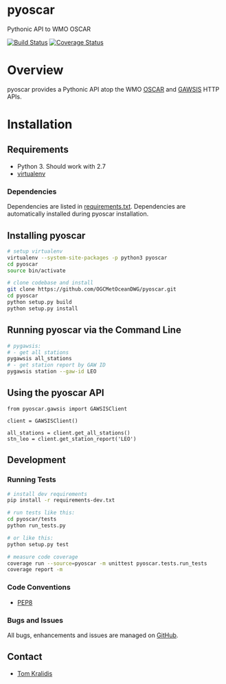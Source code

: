 # pyoscar

Pythonic API to WMO OSCAR

[![Build Status](https://travis-ci.org/OGCMetOceanDWG/pyoscar.png)](https://travis-ci.org/OGCMetOceanDWG/pyoscar)
[![Coverage Status](https://coveralls.io/repos/github/OGCMetOceanDWG/pyoscar/badge.svg?branch=master)](https://coveralls.io/github/OGCMetOceanDWG/pyoscar?branch=master)

# Overview

pyoscar provides a Pythonic API atop the WMO [OSCAR](https://oscar.wmo.int/surface/index.html)
and [GAWSIS](https://gawsis.meteoswiss.ch/GAWSIS/index.html) HTTP APIs.

# Installation

## Requirements
- Python 3.  Should work with 2.7
- [virtualenv](https://virtualenv.pypa.io/)

### Dependencies
Dependencies are listed in [requirements.txt](requirements.txt). Dependencies
are automatically installed during pyoscar installation.

## Installing pyoscar

```bash
# setup virtualenv
virtualenv --system-site-packages -p python3 pyoscar
cd pyoscar
source bin/activate

# clone codebase and install
git clone https://github.com/OGCMetOceanDWG/pyoscar.git
cd pyoscar
python setup.py build
python setup.py install
```

## Running pyoscar via the Command Line

```bash
# pygawsis:
# - get all stations
pygawsis all_stations
# - get station report by GAW ID
pygawsis station --gaw-id LEO
```

## Using the pyoscar API

```
from pyoscar.gawsis import GAWSISClient

client = GAWSISClient()

all_stations = client.get_all_stations()
stn_leo = client.get_station_report('LEO')
```

## Development

### Running Tests

```bash
# install dev requirements
pip install -r requirements-dev.txt

# run tests like this:
cd pyoscar/tests
python run_tests.py

# or like this:
python setup.py test

# measure code coverage
coverage run --source=pyoscar -m unittest pyoscar.tests.run_tests
coverage report -m
```

### Code Conventions

* [PEP8](https://www.python.org/dev/peps/pep-0008)

### Bugs and Issues

All bugs, enhancements and issues are managed on [GitHub](https://github.com/OGCMetOceanDWG/pyoscar/issues).

## Contact

* [Tom Kralidis](https://github.com/tomkralidis)
